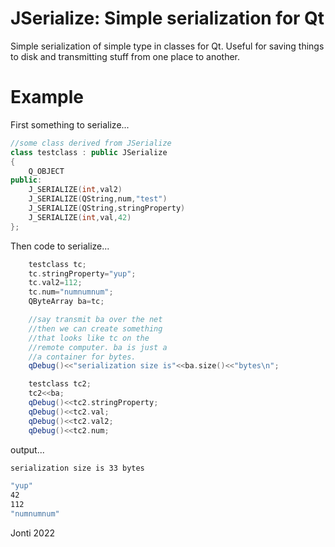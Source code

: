# JSerialize: Simple serialization for Qt

Simple serialization of simple type in classes for Qt. Useful for saving things to disk and transmitting stuff from one place to another.

# Example

First something to serialize...

```C++
//some class derived from JSerialize
class testclass : public JSerialize
{
    Q_OBJECT
public:
    J_SERIALIZE(int,val2)
    J_SERIALIZE(QString,num,"test")
    J_SERIALIZE(QString,stringProperty)
    J_SERIALIZE(int,val,42)
};
```

Then code to serialize...

```C++
    testclass tc;
    tc.stringProperty="yup";
    tc.val2=112;
    tc.num="numnumnum";
    QByteArray ba=tc;

    //say transmit ba over the net
    //then we can create something
    //that looks like tc on the
    //remote computer. ba is just a
    //a container for bytes.
    qDebug()<<"serialization size is"<<ba.size()<<"bytes\n";

    testclass tc2;
    tc2<<ba;
    qDebug()<<tc2.stringProperty;
    qDebug()<<tc2.val;
    qDebug()<<tc2.val2;
    qDebug()<<tc2.num;
```

output...

```bash
serialization size is 33 bytes

"yup"
42
112
"numnumnum"
```

Jonti 2022
